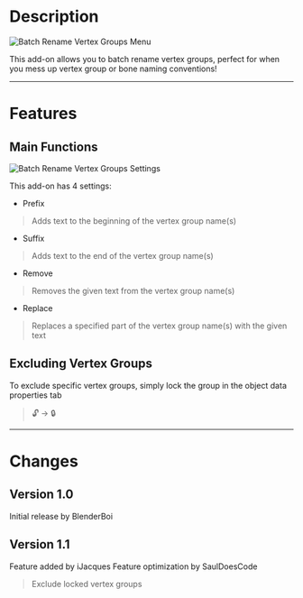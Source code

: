 # Description 

![Batch Rename Vertex Groups Menu](https://blenderboi.com/gallery/BatchRenameVertexGroups/BatchRenameVertexGroupMenu.png)

This add-on allows you to batch rename vertex groups, perfect for when you mess up vertex group or bone naming conventions!

---
# Features

## Main Functions

![Batch Rename Vertex Groups Settings](https://blenderboi.com/gallery/BatchRenameVertexGroups/BatchRenameVertexGroupSettings.png)

This add-on has 4 settings:

- Prefix
> Adds text to the beginning of the vertex group name(s)
- Suffix
> Adds text to the end of the vertex group name(s)
- Remove
> Removes the given text from the vertex group name(s)
- Replace
> Replaces a specified part of the vertex group name(s) with the given text

## Excluding Vertex Groups

To exclude specific vertex groups, simply lock the group in the object data properties tab
>🔓 -> 🔒

---
# Changes

## Version 1.0
Initial release by BlenderBoi

## Version 1.1
Feature added by iJacques
Feature optimization by SaulDoesCode
> Exclude locked vertex groups
